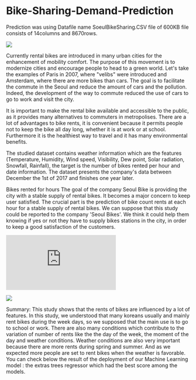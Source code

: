 # Bike-Sharing-Demand-Prediction
Prediction was using Datafile name SoeulBikeSharing.CSV file of 600KB file consists of 14columns and 8670rows.

![](https://github.com/Babu6030/Bike-Sharing-Demand-Prediction/blob/main/bike-1.gif)

Currently rental bikes are introduced in many urban cities for the enhancement of mobility comfort. The purpose of this movement is to modernize cities and encourage people to head to a green world. Let's take the examples of Paris in 2007, where "velibs" were introduced and Amsterdam, where there are more bikes than cars. The goal is to facilitate the commute in the Seoul and reduce the amount of cars and the pollution. Indeed, the development of the way to commute reduced the use of cars to go to work and visit the city.

It is important to make the rental bike available and accessible to the public, as it provides many alternatives to commuters in metropolises. There are a lot of advantages to bike rents, it is convenient because it permits people not to keep the bike all day long, whether it is at work or at school. Furthermore it is the healthiest way to travel and it has many environmental benefits.

The studied dataset contains weather information which are the features (Temperature, Humidity, Wind speed, Visibility, Dew point, Solar radiation, Snowfall, Rainfall), the target is the number of bikes rented per hour and date information. The dataset presents the company's data between December the 1st of 2017 and finishes one year later.

Bikes rented for hours
The goal of the company Seoul Bike is providing the city with a stable supply of rental bikes. It becomes a major concern to keep user satisfied. The crucial part is the prediction of bike count rents at each hour for a stable supply of rental bikes. We can suppose that this study could be reported to the company 'Seoul Bikes'. We think it could help them knowing if yes or not they have to supply bikes stations in the city, in order to keep a good satisfaction of the customers.


![Presntation link](https://github.com/Babu6030/Bike-Sharing-Demand-Prediction/blob/main/Bike%20Demand%20Prediction%20Presentation.pdf)

![](https://github.com/Babu6030/Bike-Sharing-Demand-Prediction/blob/main/Bike%20Image.png)

Summary:
 This study shows that the rents of bikes are influenced by a lot of features. In this study, we understood that many koreans usually and mainly rent bikes during the week days, so we supposed that the main use is to go to school or work. There are also many conditions which contribute to the variation of number of rents like the the day of the week, the moment of the day and weather conditions. Weather conditions are also very important because there are more rents during spring and summer. And as we expected more people are set to rent bikes when the weather is favorable.
You can check below the result of the deployment of our Machine Learning model : the extras trees regressor which had the best score among the models.
